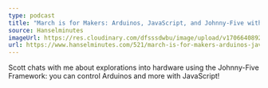 ```yaml
---
type: podcast
title: "March is for Makers: Arduinos, JavaScript, and Johnny-Five with Lyza Danger Gardner"
source: Hanselminutes
imageUrl: https://res.cloudinary.com/dfsssdwbu/image/upload/v1706640892/hanselminutes_jjnklr.png
url: https://www.hanselminutes.com/521/march-is-for-makers-arduinos-javascript-and-johnny-five-with-lyza-danger-gardner
---
```


Scott chats with me about explorations into hardware using the Johnny-Five Framework: you can control Arduinos and more with JavaScript!
